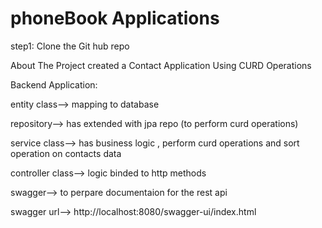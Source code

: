 # phoneBook Applications 
step1: Clone the Git hub repo 

About The Project created a Contact Application Using CURD Operations

Backend Application:

entity class--> mapping to database 

repository--> has extended with jpa repo (to perform curd operations)

service class--> has business logic , perform curd operations and sort operation on contacts data 

controller class--> logic binded to http methods 

swagger--> to perpare documentaion for the rest api 

swagger url--> http://localhost:8080/swagger-ui/index.html

